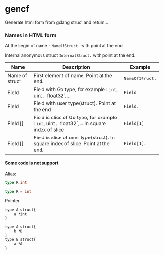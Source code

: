 # gencf
Generate html form from golang struct and return...


### Names in HTML form

At the begin of name - `NameOfStruct.` with point at the end.

Internal anonymous struct `InternalStruct.` with point at the end.

Name  | Description | Example
--- | --- | ---
Name of struct | First element of name. Point at the end. | `NameOfStruct.` 
Field | Field with Go type, for example : `int`, uint`, `float32`,...  | `Field`
Field | Field with user type(struct). Point at the end | `Field.`
Field [] | Field is slice of Go type, for example : `int`, uint`, `float32`,... In square index of slice | `Field[1]`
Field [] | Field is slice of user type(struct). In square index of slice. Point at the end. | `Field[1].`

#### Some code is not support

Alias:

```go
type R int
```

```go
type R = int
```

Pointer:

```golang
type A struct{
	a *int
}
```

```golang
type A struct{
	b *B
}
type B struct{
	a *A
}
```
